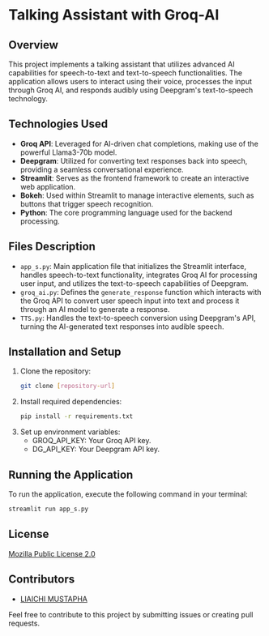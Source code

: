 
# Talking Assistant with Groq-AI

## Overview
This project implements a talking assistant that utilizes advanced AI capabilities for speech-to-text and text-to-speech functionalities. The application allows users to interact using their voice, processes the input through Groq AI, and responds audibly using Deepgram's text-to-speech technology.

## Technologies Used
- **Groq API**: Leveraged for AI-driven chat completions, making use of the powerful Llama3-70b model.
- **Deepgram**: Utilized for converting text responses back into speech, providing a seamless conversational experience.
- **Streamlit**: Serves as the frontend framework to create an interactive web application.
- **Bokeh**: Used within Streamlit to manage interactive elements, such as buttons that trigger speech recognition.
- **Python**: The core programming language used for the backend processing.

## Files Description
- `app_s.py`: Main application file that initializes the Streamlit interface, handles speech-to-text functionality, integrates Groq AI for processing user input, and utilizes the text-to-speech capabilities of Deepgram.
- `groq_ai.py`: Defines the `generate_response` function which interacts with the Groq API to convert user speech input into text and process it through an AI model to generate a response.
- `TTS.py`: Handles the text-to-speech conversion using Deepgram's API, turning the AI-generated text responses into audible speech.

## Installation and Setup
1. Clone the repository:
   ```bash
   git clone [repository-url]
   ```
2. Install required dependencies:
   ```bash
   pip install -r requirements.txt
   ```
3. Set up environment variables:
   - GROQ_API_KEY: Your Groq API key.
   - DG_API_KEY: Your Deepgram API key.

## Running the Application
To run the application, execute the following command in your terminal:
   ```bash
   streamlit run app_s.py
   ```

## License
[Mozilla Public License 2.0](LICENSE)

## Contributors
- [LIAICHI MUSTAPHA]([MuLIAICHI](https://github.com/MuLIAICHI))

Feel free to contribute to this project by submitting issues or creating pull requests.
